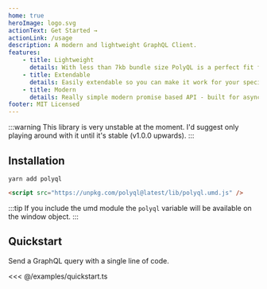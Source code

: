 ```yaml
---
home: true
heroImage: logo.svg
actionText: Get Started →
actionLink: /usage
description: A modern and lightweight GraphQL Client.
features:
    - title: Lightweight
      details: With less than 7kb bundle size PolyQL is a perfect fit for smaller apps.
    - title: Extendable
      details: Easily extendable so you can make it work for your specific usecase.
    - title: Modern
      details: Really simple modern promise based API - built for async / await.
footer: MIT Licensed
---
```


:::warning
This library is very unstable at the moment. I'd suggest only playing around with it until it's stable (v1.0.0 upwards).
:::

## Installation

```
yarn add polyql
```

```html
<script src="https://unpkg.com/polyql@latest/lib/polyql.umd.js" />
```

:::tip
If you include the umd module the `polyql` variable will be available on the window object.
:::

## Quickstart

Send a GraphQL query with a single line of code.

<<< @/examples/quickstart.ts
